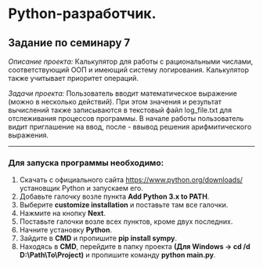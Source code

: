  # Python-разработчик.

## Задание по семинару 7

_Описание проекта:_
Калькулятор для работы с рациональными числами, соответствующий ООП и имеющий систему логирования. Калькулятор также учитывает приоритет операций.

_Задачи проекта:_
Пользователь вводит математическое выражение (можно в несколько действий). При этом значения и результат вычислений также записываются в текстовый файл log_file.txt для отслеживания процессов программы.
В начале работы пользователь видит приглашение на ввод, после - ввывод решения арифмитического выражения.

___________________________________________________________________________________________________________________
### Для запуска программы необходимо:
1. Скачать с официального сайта https://www.python.org/downloads/ установщик Python и запускаем его.
2. Добавьте галочку возле пункта **Add Python 3.x to PATH**.
3. Выберите **customize installation** и поставьте там все галочки.
4. Нажмите на кнопку **Next**.
5. Поставьте галочки возле всех пунктов, кроме двух последних.
6. Начните установку **Python**.
7. Зайдите в **CMD** и пропишите **pip install sympy**.
8. Находясь в **CMD**, перейдите в папку проекта **(Для Windows -> cd /d D:\Path\To\Project)** и пропишите команду **python main.py**.
